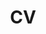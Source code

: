 ---
layout: cv
permalink: /cv/
title: CV
nav: true
nav_order: 3
cv_pdf: example_pdf.pdf
toc:
  sidebar: left
---